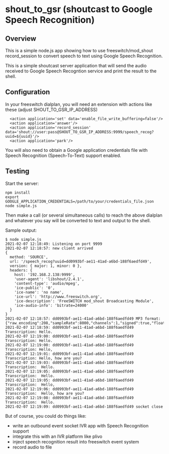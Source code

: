 # shout_to_gsr (shoutcast to Google Speech Recognition)

## Overview

This is a simple node.js app showing how to use freeswitch/mod_shout record_session to convert speech to text using Google Speech Recognition.

This is a simple shoutcast server application that will send the audio received to Google Speech Recogntion service and print the result to the shell.

## Configuration

In your freeswitch dialplan, you will need an extension with actions like these (adjust SHOUT_TO_GSR_IP_ADDRESS)
```
  <action application='set' data='enable_file_write_buffering=false'/>
  <action application='answer'/>
  <action application='record_session' data='shout://user:pass@SHOUT_TO_GSR_IP_ADDRESS:9999/speech_recog?uuid=${uuid}'/>
  <action application='park'/>
```

You will also need to obtain a Google application credentials file with Speech Recognition (Speech-To-Text) support enabled.

## Testing

Start the server:

```
npm install
export GOOGLE_APPLICATION_CREDENTIALS=/path/to/your/credentials_file.json
node simple.js
```

Then make a call (or several simultaneous calls) to reach the above dialplan and whatever you say will be converted to text and output to the shell.

Sample output:
```
$ node simple.js
2021-02-07 12:18:49: Listening on port 9999
2021-02-07 12:18:57: new client arrived
{
  method: 'SOURCE',
  url: '/speech_recog?uuid=dd0993bf-ae11-41ad-a6bd-188f6aedfd49',
  version: { major: 1, minor: 0 },
  headers: {
    host: '192.168.2.138:9999',
    'user-agent': 'libshout/2.4.1',
    'content-type': 'audio/mpeg',
    'ice-public': '0',
    'ice-name': 'no name',
    'ice-url': 'http://www.freeswitch.org',
    'ice-description': 'FreeSWITCH mod_shout Broadcasting Module',
    'ice-audio-info': 'bitrate=24000'
  }
}
2021-02-07 12:18:57: dd0993bf-ae11-41ad-a6bd-188f6aedfd49 MP3 format: {"raw_encoding":208,"sampleRate":8000,"channels":1,"signed":true,"float":false,"ulaw":false,"alaw":false,"bitDepth":16}                     
2021-02-07 12:18:59: dd0993bf-ae11-41ad-a6bd-188f6aedfd49 Transcription: Hello.
2021-02-07 12:19:00: dd0993bf-ae11-41ad-a6bd-188f6aedfd49 Transcription: Hello.
2021-02-07 12:19:00: dd0993bf-ae11-41ad-a6bd-188f6aedfd49 Transcription: Hello,
2021-02-07 12:19:01: dd0993bf-ae11-41ad-a6bd-188f6aedfd49 Transcription: Hello, how are you?
2021-02-07 12:19:03: dd0993bf-ae11-41ad-a6bd-188f6aedfd49 Transcription:  Hello.
2021-02-07 12:19:05: dd0993bf-ae11-41ad-a6bd-188f6aedfd49 Transcription:  Hello.
2021-02-07 12:19:05: dd0993bf-ae11-41ad-a6bd-188f6aedfd49 Transcription:  Hello,
2021-02-07 12:19:06: dd0993bf-ae11-41ad-a6bd-188f6aedfd49 Transcription:  Hello, how are you?
2021-02-07 12:19:08: dd0993bf-ae11-41ad-a6bd-188f6aedfd49 Transcription:  Hello.
2021-02-07 12:19:09: dd0993bf-ae11-41ad-a6bd-188f6aedfd49 socket close

```


But of course, you could do things like:
  - write an outbound event socket IVR app with Speech Recognition support
  - integrate this with an IVR platform like plivo
  - inject speech recognition result into freeswitch event system
  - record audio to file

